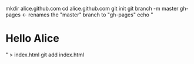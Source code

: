 mkdir alice.github.com
cd alice.github.com
git init
git branch -m master gh-pages <- renames the "master" branch to "gh-pages"
echo "<h1>Hello Alice</h1>" > index.html
git add index.html
